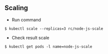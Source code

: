 ## Scaling
* Run command
```
$ kubectl scale --replicas=3 rc/node-js-scale
```
* Check result scale
```
$ kubectl get pods -l name=node-js-scale
```